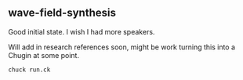 wave-field-synthesis
--------------------

Good initial state. I wish I had more speakers.

Will add in research references soon, might be work turning this into a Chugin at some point.

	chuck run.ck

